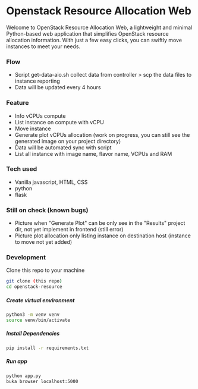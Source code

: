 # Openstack Resource Allocation Web
Welcome to OpenStack Resource Allocation Web, a lightweight and minimal Python-based web application that simplifies OpenStack resource allocation information. With just a few easy clicks, you can swiftly move instances to meet your needs.

### Flow
- Script get-data-aio.sh collect data from controller > scp the data files to instance reporting
- Data will be updated every 4 hours

### Feature
- Info vCPUs compute
- List instance on compute with vCPU
- Move instance
- Generate plot vCPUs allocation (work on progress, you can still see the generated image on your project directory)
- Data will be automated sync with script
- List all instance with image name, flavor name, VCPUs and RAM

### Tech used
- Vanilla javascript, HTML, CSS
- python
- flask

### Still on check (known bugs)
- Picture when "Generate Plot" can be only see in the "Results" project dir, not yet implement in frontend (still error)
- Picture plot allocation only listing instance on destination host (instance to move not yet added)

### Development
Clone this repo to your machine
```bash
git clone (this repo)
cd openstack-resource
```
##### Create virtual environment
```bash 
python3 -m venv venv
source venv/bin/activate
```

##### Install Dependencies
```bash
pip install -r requirements.txt
```

##### Run app
```bash
python app.py
buka browser localhost:5000
```